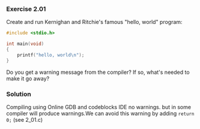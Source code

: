 ### Exercise 2.01
Create and run Kernighan and Ritchie's famous "hello, world" program:
```c
#include <stdio.h>

int main(void)
{
    printf("hello, world\n");
}
```
Do you get a warning message from the compiler? If so, what's needed to make it
go away?

### Solution
Compiling using Online GDB and codeblocks IDE no warnings.
but in some compiler will produce warnings.We can avoid this warning by adding `return 0;` (see 2_01.c)
